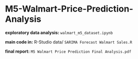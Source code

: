 # M5-Walmart-Price-Prediction-Analysis

**exploratory data analysis:** ```walmart_m5_dataset.ipynb```

**main code in:** R-Studio data/ ```SARIMA Forecast Walmart Sales.R```

**final report:** ```M5 Walmart Price Prediction Final Analysis.pdf```
